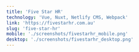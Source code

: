 ```yaml
---
title: 'Five Star HR'
technology: 'Vue, Nuxt, Netlify CMS, Webpack'
link: 'https://fivestarhr.com.au'
slug: 'five-star-hr'
mobile: './screenshots/fivestarhr_mobile.png'
desktop: './screenshots/fivestarhr_desktop.png'
---
```

